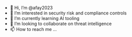 - 👋 Hi, I’m @afay2023
- 👀 I’m interested in security risk and compliance controls
- 🌱 I’m currently learning AI tooling
- 💞️ I’m looking to collaborate on threat intelligence
- 📫 How to reach me ...

<!---
afay2023/afay2023 is a ✨ special ✨ repository because its `README.md` (this file) appears on your GitHub profile.
You can click the Preview link to take a look at your changes.
--->
